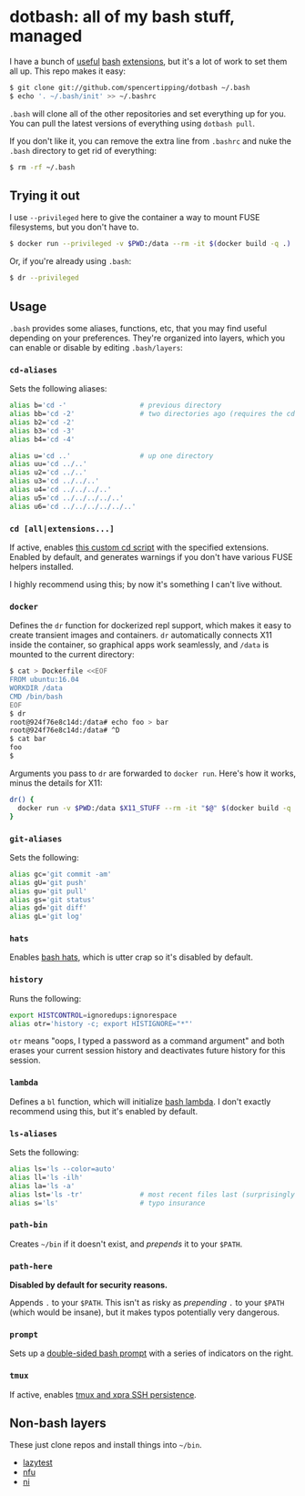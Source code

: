 # dotbash: all of my bash stuff, managed
I have a bunch of [useful](https://github.com/spencertipping/cd)
[bash](https://github.com/spencertipping/bashrc-tmux)
[extensions](https://github.com/spencertipping/bash-prompt), but it's a lot of
work to set them all up. This repo makes it easy:

```sh
$ git clone git://github.com/spencertipping/dotbash ~/.bash
$ echo '. ~/.bash/init' >> ~/.bashrc
```

`.bash` will clone all of the other repositories and set everything up for you.
You can pull the latest versions of everything using `dotbash pull`.

If you don't like it, you can remove the extra line from `.bashrc` and nuke the
`.bash` directory to get rid of everything:

```sh
$ rm -rf ~/.bash
```

## Trying it out
I use `--privileged` here to give the container a way to mount FUSE
filesystems, but you don't have to.

```sh
$ docker run --privileged -v $PWD:/data --rm -it $(docker build -q .)
```

Or, if you're already using `.bash`:

```sh
$ dr --privileged
```

## Usage
`.bash` provides some aliases, functions, etc, that you may find useful
depending on your preferences. They're organized into layers, which you can
enable or disable by editing `.bash/layers`:

### `cd-aliases`
Sets the following aliases:

```sh
alias b='cd -'                  # previous directory
alias bb='cd -2'                # two directories ago (requires the cd module)
alias b2='cd -2'
alias b3='cd -3'
alias b4='cd -4'

alias u='cd ..'                 # up one directory
alias uu='cd ../..'
alias u2='cd ../..'
alias u3='cd ../../..'
alias u4='cd ../../../..'
alias u5='cd ../../../../..'
alias u6='cd ../../../../../..'
```

### `cd [all|extensions...]`
If active, enables [this custom cd
script](https://github.com/spencertipping/cd) with the specified extensions.
Enabled by default, and generates warnings if you don't have various FUSE
helpers installed.

I highly recommend using this; by now it's something I can't live without.

### `docker`
Defines the `dr` function for dockerized repl support, which makes it easy to
create transient images and containers. `dr` automatically connects X11 inside
the container, so graphical apps work seamlessly, and `/data` is mounted to the
current directory:

```sh
$ cat > Dockerfile <<EOF
FROM ubuntu:16.04
WORKDIR /data
CMD /bin/bash
EOF
$ dr
root@924f76e8c14d:/data# echo foo > bar
root@924f76e8c14d:/data# ^D
$ cat bar
foo
$
```

Arguments you pass to `dr` are forwarded to `docker run`. Here's how it works,
minus the details for X11:

```sh
dr() {
  docker run -v $PWD:/data $X11_STUFF --rm -it "$@" $(docker build -q .)
}
```

### `git-aliases`
Sets the following:

```sh
alias gc='git commit -am'
alias gU='git push'
alias gu='git pull'
alias gs='git status'
alias gd='git diff'
alias gL='git log'
```

### `hats`
Enables [bash hats](https://github.com/spencertipping/bash-hats), which is
utter crap so it's disabled by default.

### `history`
Runs the following:

```sh
export HISTCONTROL=ignoredups:ignorespace
alias otr='history -c; export HISTIGNORE="*"'
```

`otr` means "oops, I typed a password as a command argument" and both erases
your current session history and deactivates future history for this session.

### `lambda`
Defines a `bl` function, which will initialize [bash
lambda](https://github.com/spencertipping/bash-lambda). I don't exactly
recommend using this, but it's enabled by default.

### `ls-aliases`
Sets the following:

```sh
alias ls='ls --color=auto'
alias ll='ls -ilh'
alias la='ls -a'
alias lst='ls -tr'              # most recent files last (surprisingly useful)
alias s='ls'                    # typo insurance
```

### `path-bin`
Creates `~/bin` if it doesn't exist, and _prepends_ it to your `$PATH`.

### `path-here`
**Disabled by default for security reasons.**

Appends `.` to your `$PATH`. This isn't as risky as _prepending_ `.` to your
`$PATH` (which would be insane), but it makes typos potentially very dangerous.

### `prompt`
Sets up a [double-sided bash
prompt](https://github.com/spencertipping/bash-prompt) with a series of
indicators on the right.

### `tmux`
If active, enables [tmux and xpra SSH
persistence](https://github.com/spencertipping/bashrc-tmux).

## Non-bash layers
These just clone repos and install things into `~/bin`.

- [lazytest](https://github.com/spencertipping/lazytest)
- [nfu](https://github.com/spencertipping/nfu)
- [ni](https://github.com/spencertipping/ni)
